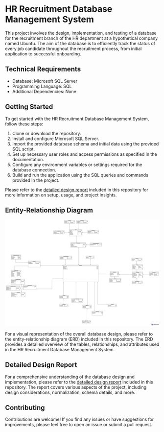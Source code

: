 
# HR Recruitment Database Management System

This project involves the design, implementation, and testing of a database for the recruitment branch of the HR department at a hypothetical company named Ubuntu. The aim of the database is to efficiently track the status of every job candidate throughout the recruitment process, from initial application to successful onboarding.

## Technical Requirements

- Database: Microsoft SQL Server
- Programming Language: SQL
- Additional Dependencies: None

## Getting Started

To get started with the HR Recruitment Database Management System, follow these steps:

1. Clone or download the repository.
2. Install and configure Microsoft SQL Server.
3. Import the provided database schema and initial data using the provided SQL script.
4. Set up necessary user roles and access permissions as specified in the documentation.
5. Configure any environment variables or settings required for the database connection.
6. Build and run the application using the SQL queries and commands provided in the project.

Please refer to the [detailed design report](https://github.com/WangXiaoShawn/RecruitPro/blob/main/CSE581FinalProject1.3.pdf) included in this repository for more information on setup, usage, and project insights.

## Entity-Relationship Diagram

![Entity-Relationship Diagram](https://github.com/WangXiaoShawn/RecruitPro/blob/main/Final.png)

For a visual representation of the overall database design, please refer to the entity-relationship diagram (ERD) included in this repository. The ERD provides a detailed overview of the tables, relationships, and attributes used in the HR Recruitment Database Management System.

## Detailed Design Report

For a comprehensive understanding of the database design and implementation, please refer to the [detailed design report](https://github.com/WangXiaoShawn/RecruitPro/blob/main/CSE581FinalProject1.3.pdf) included in this repository. The report covers various aspects of the project, including design considerations, normalization, schema details, and more.

## Contributing

Contributions are welcome! If you find any issues or have suggestions for improvements, please feel free to open an issue or submit a pull request.










